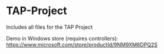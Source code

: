 # TAP-Project
Includes all files for the TAP Project

Demo in Windows store (requires controllers): https://www.microsoft.com/store/productId/9NM9XM6DPQ2S

